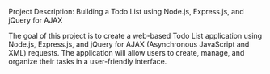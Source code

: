  Project Description: Building a Todo List using Node.js, Express.js, and jQuery for AJAX

The goal of this project is to create a web-based Todo List application using Node.js, Express.js, and jQuery for AJAX (Asynchronous JavaScript and XML) requests. The application will allow users to create, manage, and organize their tasks in a user-friendly interface.

